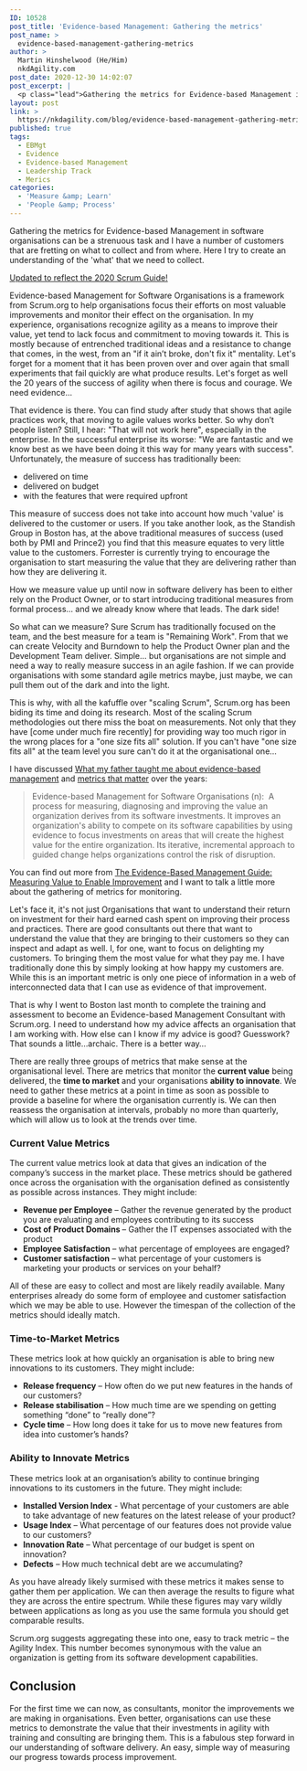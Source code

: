 ```yaml
---
ID: 10528
post_title: 'Evidence-based Management: Gathering the metrics'
post_name: >
  evidence-based-management-gathering-metrics
author: >
  Martin Hinshelwood (He/Him)
  nkdAgility.com
post_date: 2020-12-30 14:02:07
post_excerpt: |
  <p class="lead">Gathering the metrics for Evidence-based Management in software organisations can be a strenuous task and I have a number of customers that are fretting on what to collect and from where. Here I try to create an understanding of the 'what' that we need to collect.</p>
layout: post
link: >
  https://nkdagility.com/blog/evidence-based-management-gathering-metrics/
published: true
tags:
  - EBMgt
  - Evidence
  - Evidence-based Management
  - Leadership Track
  - Merics
categories:
  - 'Measure &amp; Learn'
  - 'People &amp; Process'
---
```

<!-- wp:paragraph -->
<p>Gathering the metrics for Evidence-based Management in software organisations can be a strenuous task and I have a number of customers that are fretting on what to collect and from where. Here I try to create an understanding of the 'what' that we need to collect.</p>
<!-- /wp:paragraph -->

<!-- wp:paragraph -->
<p><a href="https://nkdagility.com/the-2020-scrum-guide/">Updated to reflect the 2020 Scrum Guide!</a></p>
<!-- /wp:paragraph -->

<!-- wp:paragraph -->
<p>Evidence-based Management for Software Organisations is a framework from Scrum.org to help organisations focus their efforts on most valuable improvements and monitor their effect on the organisation. In my experience, organisations recognize agility as a means to improve their value, yet tend to lack focus and commitment to moving towards it. This is mostly because of entrenched traditional ideas and a resistance to change that comes, in the west, from an "if it ain’t broke, don't fix it" mentality. Let's forget for a moment that it has been proven over and over again that small experiments that fail quickly are what produce results. Let's forget as well the 20 years of the success of agility when there is focus and courage. We need evidence…</p>
<!-- /wp:paragraph -->

<!-- wp:paragraph -->
<p>That evidence is there. You can find study after study that shows that agile practices work, that moving to agile values works better. So why don’t people listen? Still, I hear: "That will not work here", especially in the enterprise. In the successful enterprise its worse: "We are fantastic and we know best as we have been doing it this way for many years with success". Unfortunately, the measure of success has traditionally been:</p>
<!-- /wp:paragraph -->

<!-- wp:list -->
<ul><li>delivered on time</li><li>delivered on budget</li><li>with the features that were required upfront</li></ul>
<!-- /wp:list -->

<!-- wp:paragraph -->
<p>This measure of success does not take into account how much 'value' is delivered to the customer or users. If you take another look, as the Standish Group in Boston has, at the above traditional measures of success (used both by PMI and Prince2) you find that this measure equates to very little value to the customers. Forrester is currently trying to encourage the organisation to start measuring the value that they are delivering rather than how they are delivering it.</p>
<!-- /wp:paragraph -->

<!-- wp:paragraph -->
<p>How we measure value up until now in software delivery has been to either rely on the Product Owner, or to start introducing traditional measures from formal process… and we already know where that leads. The dark side!</p>
<!-- /wp:paragraph -->

<!-- wp:paragraph -->
<p>So what can we measure? Sure Scrum has traditionally focused on the team, and the best measure for a team is "Remaining Work". From that we can create Velocity and Burndown to help the Product Owner plan and the Development Team deliver. Simple… but organisations are not simple and need a way to really measure success in an agile fashion. If we can provide organisations with some standard agile metrics maybe, just maybe, we can pull them out of the dark and into the light.</p>
<!-- /wp:paragraph -->

<!-- wp:paragraph -->
<p>This is why, with all the kafuffle over "scaling Scrum", Scrum.org has been biding its time and doing its research. Most of the scaling Scrum methodologies out there miss the boat on measurements. Not only that they have [come under much fire recently] for providing way too much rigor in the wrong places for a "one size fits all" solution. If you can't have "one size fits all" at the team level you sure can't do it at the organisational one…</p>
<!-- /wp:paragraph -->

<!-- wp:paragraph -->
<p>I have discussed <a href="/blog/what-my-father-taught-me-about-agility-path-34-years-before-it-was-invented/" target="_blank" rel="noreferrer noopener">What my father taught me about evidence-based management</a> and <a href="/blog/metrics-that-matter-with-evidence-based-management/" target="_blank" rel="noreferrer noopener">metrics that matter</a> over the years:</p>
<!-- /wp:paragraph -->

<!-- wp:quote -->
<blockquote class="wp-block-quote"><p>Evidence-based Management for Software Organisations (n):&nbsp; A process for measuring, diagnosing and improving the value an organization derives from its software investments. It improves an organization's ability to compete on its software capabilities by using evidence to focus investments on areas that will create the highest value for the entire organization. Its iterative, incremental approach to guided change helps organizations control the risk of disruption.</p></blockquote>
<!-- /wp:quote -->

<!-- wp:paragraph -->
<p>You can find out more from <a href="/the-evidence-based-management-guide-measuring-value-to-enable-improvement-and-agility/">The Evidence-Based Management Guide: Measuring Value to Enable Improvement</a> and I want to talk a little more about the gathering of metrics for monitoring.</p>
<!-- /wp:paragraph -->

<!-- wp:paragraph -->
<p>Let's face it, it's not just Organisations that want to understand their return on investment for their hard earned cash spent on improving their process and practices. There are good consultants out there that want to understand the value that they are bringing to their customers so they can inspect and adapt as well. I, for one, want to focus on delighting my customers. To bringing them the most value for what they pay me. I have traditionally done this by simply looking at how happy my customers are. While this is an important metric is only one piece of information in a web of interconnected data that I can use as evidence of that improvement.</p>
<!-- /wp:paragraph -->

<!-- wp:paragraph -->
<p>That is why I went to Boston last month to complete the training and assessment to become an Evidence-based Management Consultant with Scrum.org. I need to understand how my advice affects an organisation that I am working with. How else can I know if my advice is good? Guesswork? That sounds a little…archaic. There is a better way…</p>
<!-- /wp:paragraph -->

<!-- wp:paragraph -->
<p>There are really three groups of metrics that make sense at the organisational level. There are metrics that monitor the <strong>current value</strong> being delivered, the <strong>time to market</strong> and your organisations <strong>ability to innovate</strong>. We need to gather these metrics at a point in time as soon as possible to provide a baseline for where the organisation currently is. We can then reassess the organisation at intervals, probably no more than quarterly, which will allow us to look at the trends over time.</p>
<!-- /wp:paragraph -->

<!-- wp:heading {"level":3} -->
<h3 id="h-current-value-metrics">Current Value Metrics</h3>
<!-- /wp:heading -->

<!-- wp:paragraph -->
<p>The current value metrics look at data that gives an indication of the company’s success in the market place. These metrics should be gathered once across the organisation with the organisation defined as consistently as possible across instances. They might include:</p>
<!-- /wp:paragraph -->

<!-- wp:list -->
<ul><li><strong>Revenue per Employee</strong> – Gather the revenue generated by the product you are evaluating and employees contributing to its success</li><li><strong>Cost of Product Domains </strong>– Gather the IT expenses associated with the product</li><li><strong>Employee Satisfaction</strong> – what percentage of employees are engaged?</li><li><strong>Customer satisfaction</strong> – what percentage of your customers is marketing your products or services on your behalf?</li></ul>
<!-- /wp:list -->

<!-- wp:paragraph -->
<p>All of these are easy to collect and most are likely readily available. Many enterprises already do some form of employee and customer satisfaction which we may be able to use. However the timespan of the collection of the metrics should ideally match.</p>
<!-- /wp:paragraph -->

<!-- wp:heading {"level":3} -->
<h3 id="h-time-to-market-metrics">Time-to-Market Metrics</h3>
<!-- /wp:heading -->

<!-- wp:paragraph -->
<p>These metrics look at how quickly an organisation is able to bring new innovations to its customers. They might include:</p>
<!-- /wp:paragraph -->

<!-- wp:list -->
<ul><li><strong>Release frequency</strong> – How often do we put new features in the hands of our customers?</li><li><strong>Release stabilisation</strong> – How much time are we spending on getting something “done” to “really done”?</li><li><strong>Cycle time</strong> – How long does it take for us to move new features from idea into customer’s hands?</li></ul>
<!-- /wp:list -->

<!-- wp:heading {"level":3} -->
<h3 id="h-ability-to-innovate-metrics">Ability to Innovate Metrics</h3>
<!-- /wp:heading -->

<!-- wp:paragraph -->
<p>These metrics look at an organisation’s ability to continue bringing innovations to its customers in the future. They might include:</p>
<!-- /wp:paragraph -->

<!-- wp:list -->
<ul><li><strong>Installed Version Index</strong> - What percentage of your customers are able to take advantage of new features on the latest release of your product?</li><li><strong>Usage Index</strong> – What percentage of our features does not provide value to our customers?</li><li><strong>Innovation Rate</strong> – What percentage of our budget is spent on innovation?</li><li><strong>Defects</strong> – How much technical debt are we accumulating?</li></ul>
<!-- /wp:list -->

<!-- wp:paragraph -->
<p>As you have already likely surmised with these metrics it makes sense to gather them per application. We can then average the results to figure what they are across the entire spectrum. While these figures may vary wildly between applications as long as you use the same formula you should get comparable results.</p>
<!-- /wp:paragraph -->

<!-- wp:paragraph -->
<p>Scrum.org suggests aggregating these into one, easy to track metric – the Agility Index. This number becomes synonymous with the value an organization is getting from its software development capabilities.</p>
<!-- /wp:paragraph -->

<!-- wp:heading -->
<h2 id="h-conclusion">Conclusion</h2>
<!-- /wp:heading -->

<!-- wp:paragraph -->
<p>For the first time we can now, as consultants, monitor the improvements we are making in organisations. Even better, organisations can use these metrics to demonstrate the value that their investments in agility with training and consulting are bringing them. This is a fabulous step forward in our understanding of software delivery. An easy, simple way of measuring our progress towards process improvement.</p>
<!-- /wp:paragraph -->